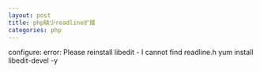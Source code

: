 ```yaml
---
layout: post
title: php缺少readline扩展
categories: php
---
```


configure: error: Please reinstall libedit - I cannot find readline.h
yum install libedit-devel -y